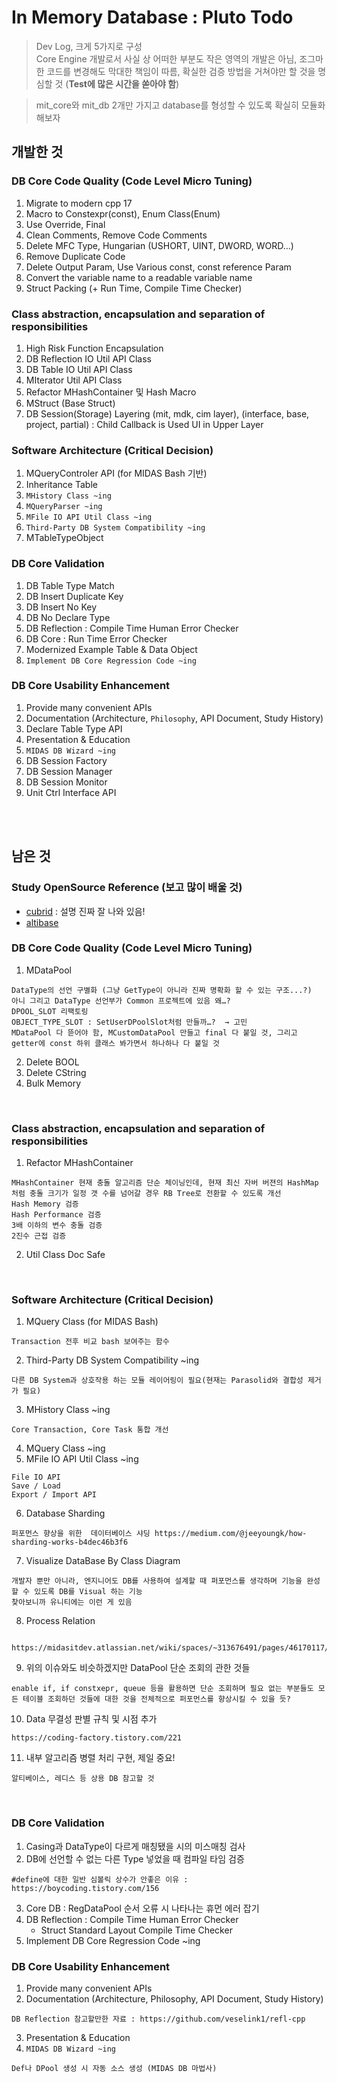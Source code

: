 
# In Memory Database : Pluto Todo

> Dev Log, 크게 5가지로 구성<br/>
 Core Engine 개발로서 사실 상 어떠한 부분도 작은 영역의 개발은 아님, 조그마한 코드를 변경해도 막대한 책임이 따름, 확실한 검증 방법을 거쳐야만 할 것을 명심할 것 (__Test에 많은 시간을 쏟아야 함__)



> mit_core와 mit_db 2개만 가지고 database를 형성할 수 있도록 확실히 모듈화 해보자

## 개발한 것
### DB Core Code Quality (Code Level Micro Tuning)
   1) Migrate to modern cpp 17
   2) Macro to Constexpr(const), Enum Class(Enum)
   3) Use Override, Final
   4) Clean Comments, Remove Code Comments
   5) Delete MFC Type, Hungarian (USHORT, UINT, DWORD, WORD...)
   6) Remove Duplicate Code
   7) Delete Output Param, Use Various const, const reference Param
   8) Convert the variable name to a readable variable name
   9) Struct Packing (+ Run Time, Compile Time Checker)

### Class abstraction, encapsulation and separation of responsibilities
   1) High Risk Function Encapsulation
   2) DB Reflection IO Util API Class
   3) DB Table IO Util API Class
   4) MIterator Util API Class
   5) Refactor MHashContainer 및 Hash Macro
   6) MStruct (Base Struct)
   7) DB Session(Storage) Layering (mit, mdk, cim layer), (interface, base, project, partial) : Child Callback is Used UI in Upper Layer

### Software Architecture (Critical Decision)
   1) MQueryControler API (for MIDAS Bash 기반)
   2) Inheritance Table
   3) `MHistory Class ~ing`
   4) `MQueryParser ~ing`
   5) `MFile IO API Util Class ~ing`
   6) `Third-Party DB System Compatibility ~ing`
   7) MTableTypeObject

### DB Core Validation
   1) DB Table Type Match
   2) DB Insert Duplicate Key
   3) DB Insert No Key
   4) DB No Declare Type
   5) DB Reflection : Compile Time Human Error Checker
   6) DB Core : Run Time Error Checker
   7) Modernized Example Table & Data Object
   8) `Implement DB Core Regression Code ~ing`

### DB Core Usability Enhancement
   1) Provide many convenient APIs
   2) Documentation (Architecture, `Philosophy`, API Document, Study History)
   3) Declare Table Type API
   4) Presentation & Education
   5) `MIDAS DB Wizard ~ing`
   6) DB Session Factory
   7) DB Session Manager
   8) DB Session Monitor
   9) Unit Ctrl Interface API

<br/><br/>

## 남은 것
### Study OpenSource Reference (보고 많이 배울 것)
* [cubrid](http://www.cubrid.com/cubrid) : 설명 진짜 잘 나와 있음!
* [altibase](http://kr.altibase.com/product/)

### DB Core Code Quality (Code Level Micro Tuning)
   1) MDataPool
~~~
DataType의 선언 구별화 (그냥 GetType이 아니라 진짜 명확화 할 수 있는 구조...?)
아니 그리고 DataType 선언부가 Common 프로젝트에 있음 왜…?
DPOOL_SLOT 리팩토링
OBJECT_TYPE_SLOT : SetUserDPoolSlot처럼 만들까…?  → 고민
MDataPool 다 뜯어야 함, MCustomDataPool 만들고 final 다 붙일 것, 그리고 getter에 const 하위 클래스 봐가면서 하나하나 다 붙일 것
~~~
   2) Delete BOOL
   3) Delete CString
   4) Bulk Memory



<br/>

### Class abstraction, encapsulation and separation of responsibilities
   1) Refactor MHashContainer
~~~
MHashContainer 현재 충돌 알고리즘 단순 체이닝인데, 현재 최신 자버 버젼의 HashMap 처럼 충돌 크기가 일정 갯 수를 넘어갈 경우 RB Tree로 전환할 수 있도록 개선
Hash Memory 검증
Hash Performance 검증
3배 이하의 변수 충돌 검증
2진수 근접 검증
~~~
   2) Util Class Doc Safe



<br/>

### Software Architecture (Critical Decision)
   1) MQuery Class (for MIDAS Bash)
~~~
Transaction 전후 비교 bash 보여주는 함수
~~~
   2) Third-Party DB System Compatibility ~ing
~~~
다른 DB System과 상호작용 하는 모듈 레이어링이 필요(현재는 Parasolid와 결합성 제거가 필요)
~~~
   3) MHistory Class ~ing
~~~
Core Transaction, Core Task 통합 개선
~~~
   4) MQuery Class ~ing
   5) MFile IO API Util Class ~ing
~~~
File IO API
Save / Load
Export / Import API
~~~
   6) Database Sharding
~~~
퍼포먼스 향상을 위한  데이터베이스 샤딩 https://medium.com/@jeeyoungk/how-sharding-works-b4dec46b3f6
~~~
   7) Visualize DataBase By Class Diagram
~~~
개발자 뿐만 아니라, 엔지니어도 DB를 사용하여 설계할 때 퍼포먼스를 생각하며 기능을 완성할 수 있도록 DB를 Visual 하는 기능
찾아보니까 유니티에는 이런 게 있음
~~~
   8) Process Relation
~~~
   https://midasitdev.atlassian.net/wiki/spaces/~313676491/pages/46170117/CIM+DB
~~~
   9) 위의 이슈와도 비슷하겠지만 DataPool 단순 조회의 관한 것들
~~~
enable if, if constxepr, queue 등을 활용하면 단순 조회하며 필요 없는 부분들도 모든 테이블 조회하던 것들에 대한 것을 전체적으로 퍼포먼스를 향상시킬 수 있을 듯?
~~~
   10) Data 무결성 판별 규칙 및 시점 추가
~~~
https://coding-factory.tistory.com/221
~~~
   11) 내부 알고리즘 병렬 처리 구현, 제일 중요!
~~~
알티베이스, 레디스 등 상용 DB 참고할 것
~~~



<br/>

### DB Core Validation
   1) Casing과 DataType이 다르게 매칭됐을 시의 미스매칭 검사
   2) DB에 선언할 수 없는 다른 Type 넣었을 때 컴파일 타임 검증
~~~
#define에 대한 일반 심볼릭 상수가 안좋은 이유 :
https://boycoding.tistory.com/156
~~~
   3) Core DB : RegDataPool 순서 오류 시 나타나는 휴먼 에러 잡기
   4) DB Reflection : Compile Time Human Error Checker
      - Struct Standard Layout Compile Time Checker
   5) Implement DB Core Regression Code ~ing   

### DB Core Usability Enhancement
   1) Provide many convenient APIs
   2) Documentation (Architecture, Philosophy, API Document, Study History)
~~~
DB Reflection 참고할만한 자료 : https://github.com/veselink1/refl-cpp
~~~
   3) Presentation & Education
   4) `MIDAS DB Wizard ~ing`
~~~
Def나 DPool 생성 시 자동 소스 생성 (MIDAS DB 마법사)
~~~
